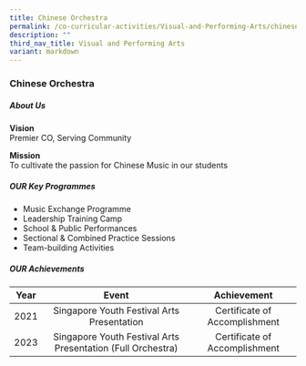 ```yaml
---
title: Chinese Orchestra
permalink: /co-curricular-activities/Visual-and-Performing-Arts/chinese-orchestra/
description: ""
third_nav_title: Visual and Performing Arts
variant: markdown
---
```

### Chinese Orchestra
##### About Us

**Vision**<br>Premier CO, Serving Community

**Mission**<br>To cultivate the passion for Chinese Music in our students

##### OUR Key Programmes

*   Music Exchange Programme
*   Leadership Training Camp
*   School &amp; Public Performances
*   Sectional &amp; Combined Practice Sessions
*   Team-building Activities

##### OUR Achievements

| Year | Event | Achievement |
|:---:|:---:|:---:|
| 2021 | Singapore Youth Festival Arts Presentation | Certificate of Accomplishment |
| 2023 | Singapore Youth Festival Arts Presentation (Full Orchestra) | Certificate of Accomplishment |